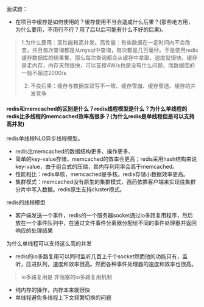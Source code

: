 面试题：

* 在项目中缓存是如何使用的？缓存使用不当会造成什么后果？(那些地方用，为什么要用，不用行不行？用了后以后可能有什么不好的后果)。

>  1.为什么要用：高性能和高并发。高性能：有些数据在一定时间内不会改变，并且每次查询都是从mysql中查询，每次都是几百毫秒。于是使用redis缓存数据库的结果集，那么每次查询都会从缓存中拿取，速度就很快。缓存是走内存，内存天然很快，可以支撑4W/s也是没有什么问题，而数据库的一般不超过2000/s
>
> 2. 不良后果：缓存与数据库双写不一致、缓存雪崩、缓存穿透、缓存的并发竞争

#### redis和memcached的区别是什么？redis线程模型是什么？为什么单线程的redis比多线程的memcached效率高很多？(为什么redis是单线程但是可以支持高并发)

redis单线程NLO异步线程模型。

* redis比memcached的数据结构更多、操作更多、
* 简单的key-value存储，memcached的效率会更高；redis采用hash结构来说key-value，由于组合式的压缩，其内存利用率会高于memcached。
* 性能相比：redis单核，memcached是多核。redis存储小数据效率更高。
* 集群模式：memcached没有原生的集群模式，西药依靠客户端来实现往集群分片中写入数据。redis原生支持cluster模式。

redis的线程模型

* 客户端发送一个事件，redis的一个服务器socket通过io多路复用程序，然后放在一个事件队列中，在通过文件事件分离器分配给不同的事件处理器并返回响应的处理结果

为什么单线程可以支持这么高的并发

* redis的io多路复用可以同时监听几百上千个socket然而他的功能只有，监听，压进队列，速度和效率很高。然而各种事件处理器的速度和效率也很高。

> io多路复用是 非阻塞的io多路复用机制

* 纯内存的操作，内存本来就很快
* 单线程避免多线程上下文频繁切换的问题











